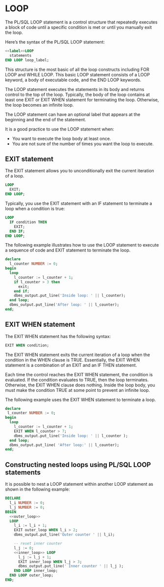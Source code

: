 # LOOP

The PL/SQL LOOP statement is a control structure that repeatedly executes a block of code until a specific condition is met or until you manually exit the loop.

Here’s the syntax of the PL/SQL LOOP statement:
```sql
<<label>>LOOP
  statements
END LOOP loop_label;
```

This structure is the most basic of all the loop constructs including FOR LOOP and WHILE LOOP. This basic LOOP statement consists of a LOOP keyword, a body of executable code, and the END LOOP keywords.

The LOOP statement executes the statements in its body and returns control to the top of the loop. Typically, the body of the loop contains at least one EXIT or EXIT WHEN statement for terminating the loop. Otherwise, the loop becomes an infinite loop.

The LOOP statement can have an optional label that appears at the beginning and the end of the statement.

It is a good practice to use the LOOP statement when:
- You want to execute the loop body at least once.
- You are not sure of the number of times you want the loop to execute.

## EXIT statement

The EXIT statement allows you to unconditionally exit the current iteration of a loop.
```sql
LOOP
  EXIT;
END LOOP;
```

Typically, you use the EXIT statement with an IF statement to terminate a loop when a condition is true:
```sql
LOOP
  IF condition THEN
    EXIT;
  END IF;
END LOOP;
```

The following example illustrates how to use the LOOP statement to execute a sequence of code and EXIT statement to terminate the loop.
```sql
declare
  l_counter NUMBER := 0;
begin
  loop
    l_counter := l_counter + 1;
    if l_counter > 3 then
      exit;
    end if;
    dbms_output.put_line('Inside loop: ' || l_counter);
  end loop;
  dbms_output.put_line('After loop: ' || l_counter);
end;
```

## EXIT WHEN statement
The EXIT WHEN statement has the following syntax:
```sql
EXIT WHEN condition;
```

The EXIT WHEN statement exits the current iteration of a loop when the condition in the WHEN clause is TRUE. Essentially, the EXIT WHEN statement is a combination of an EXIT and an IF THEN statement.

Each time the control reaches the EXIT WHEN statement, the condition is evaluated. If the condition evaluates to TRUE, then the loop terminates. Otherwise, the EXIT WHEN clause does nothing. Inside the loop body, you must make the condition TRUE at some point to prevent an infinite loop.

The following example uses the EXIT WHEN statement to terminate a loop.
```sql
declare
 l_counter NUMBER := 0;
begin
  loop
    l_counter := l_counter + 1;
    EXIT WHEN l_counter > 7;
    dbms_output.put_line('Inside loop: ' || l_counter );
  end loop;
  dbms_output.put_line( 'After loop:' || l_counter);
end;
```
## Constructing nested loops using PL/SQL LOOP statements
It is possible to nest a LOOP statement within another LOOP statement as shown in the following example:

```sql
DECLARE
  l_i NUMBER := 0;
  l_j NUMBER := 0;
BEGIN
  <<outer_loop>>
  LOOP
    l_i := l_i + 1;
    EXIT outer_loop WHEN l_i > 2;
    dbms_output.put_line('Outer counter ' || l_i);

    -- reset inner counter
    l_j := 0;
    <<inner_loop>> LOOP
      l_j := l_j + 1;
      EXIT inner_loop WHEN l_j > 3;
      dbms_output.put_line(' Inner counter ' || l_j );
    END LOOP inner_loop;
  END LOOP outer_loop;
END;
```
